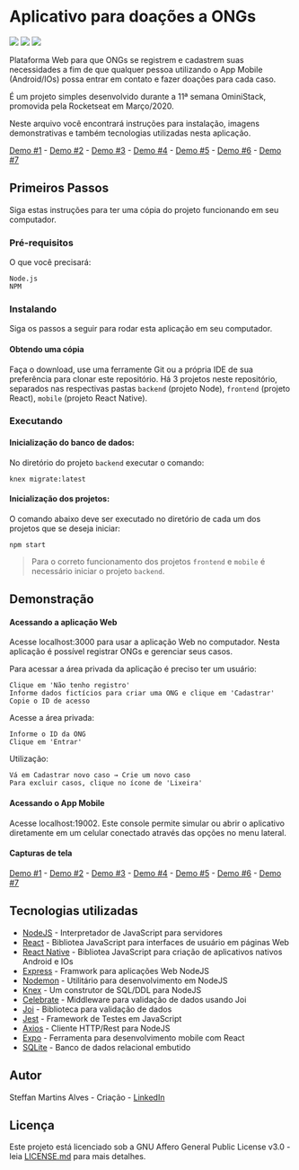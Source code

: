 # Aplicativo para doações a ONGs

![](demo/demo5.png) ![](demo/demo6.png) ![](demo/demo7.png)

Plataforma Web para que ONGs se registrem e cadastrem suas necessidades a fim de que qualquer pessoa utilizando o App Mobile (Android/IOs) possa entrar em contato e fazer doações para cada caso.

É um projeto simples desenvolvido durante a 11ª semana OminiStack, promovida pela Rocketseat em Março/2020.

Neste arquivo você encontrará instruções para instalação, imagens demonstrativas e também tecnologias utilizadas nesta aplicação.

[Demo #1](demo/demo1.png) - [Demo #2](demo/demo2.png) - [Demo #3](demo/demo3.png) - [Demo #4](demo/demo4.png) - [Demo #5](demo/demo5.png) - [Demo #6](demo/demo6.png) - [Demo #7](demo/demo7.png)

## Primeiros Passos

Siga estas instruções para ter uma cópia do projeto funcionando em seu computador.

### Pré-requisitos

O que você precisará:

```
Node.js
NPM
```

### Instalando

Siga os passos a seguir para rodar esta aplicação em seu computador.

#### Obtendo uma cópia

Faça o download, use uma ferramente Git ou a própria IDE de sua preferência para clonar este repositório. Há 3 projetos neste repositório, separados nas respectivas pastas `backend` (projeto Node), `frontend` (projeto React), `mobile` (projeto React Native).

### Executando

#### Inicialização do banco de dados:

No diretório do projeto `backend` executar o comando:

```
knex migrate:latest
```

#### Inicialização dos projetos:

O comando abaixo deve ser executado no diretório de cada um dos projetos que se deseja iniciar:

```
npm start
```

> Para o correto funcionamento dos projetos `frontend` e `mobile` é necessário iniciar o projeto `backend`.

## Demonstração

#### Acessando a aplicação Web

Acesse localhost:3000 para usar a aplicação Web no computador. Nesta aplicação é possível registrar ONGs e gerenciar seus casos.

Para acessar a área privada da aplicação é preciso ter um usuário:

```
Clique em 'Não tenho registro'
Informe dados fictícios para criar uma ONG e clique em 'Cadastrar'
Copie o ID de acesso
```

Acesse a área privada:

```
Informe o ID da ONG
Clique em 'Entrar'
```

Utilização:

```
Vá em Cadastrar novo caso → Crie um novo caso
Para excluir casos, clique no ícone de 'Lixeira'
```


#### Acessando o App Mobile

Acesse localhost:19002. Este console permite simular ou abrir o aplicativo diretamente em um celular conectado através das opções no menu lateral.

#### Capturas de tela

[Demo #1](demo/demo1.png) - [Demo #2](demo/demo2.png) - [Demo #3](demo/demo3.png) - [Demo #4](demo/demo4.png) - [Demo #5](demo/demo5.png) - [Demo #6](demo/demo6.png) - [Demo #7](demo/demo7.png)

## Tecnologias utilizadas

* [NodeJS](https://nodejs.org/) - Interpretador de JavaScript para servidores
* [React](https://reactjs.org/) - Bibliotea JavaScript para interfaces de usuário em páginas Web
* [React Native](https://reactnative.dev/) - Bibliotea JavaScript para criação de aplicativos nativos Android e IOs
* [Express](https://expressjs.com/pt-br/) - Framwork para aplicações Web NodeJS
* [Nodemon](https://nodemon.io/) - Utilitário para desenvolvimento em NodeJS
* [Knex](http://knexjs.org/) - Um construtor de SQL/DDL para NodeJS
* [Celebrate](https://www.npmjs.com/package/celebrate) - Middleware para validação de dados usando Joi
* [Joi](https://hapi.dev/module/joi/) - Biblioteca para validação de dados
* [Jest](https://jestjs.io/pt-BR/) - Framework de Testes em JavaScript
* [Axios](https://github.com/axios/axios) - Cliente HTTP/Rest para NodeJS
* [Expo](https://expo.io/) - Ferramenta para desenvolvimento mobile com React
* [SQLite](https://www.sqlite.org/) - Banco de dados relacional embutido

## Autor

Steffan Martins Alves - Criação - [LinkedIn](https://www.linkedin.com/in/steffanmartins/)

## Licença

Este projeto está licenciado sob a GNU Affero General Public License v3.0 - leia [LICENSE.md](LICENSE.md) para mais detalhes.